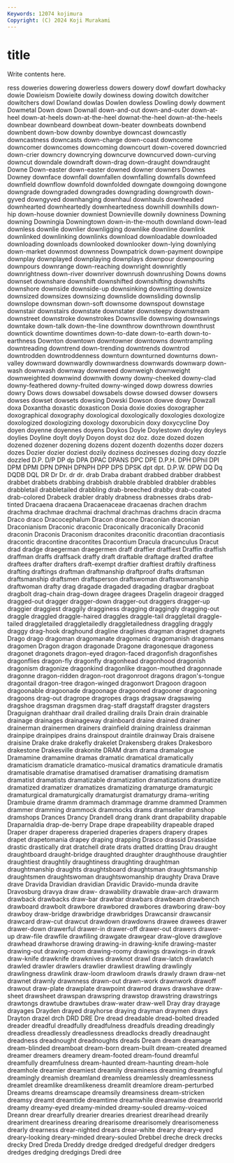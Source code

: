 ```yaml
---
Keywords: 12074 kojimura
Copyright: (C) 2024 Koji Murakami
---
```


# title

Write contents here.



ress doweries dowering dowerless dowers dowery dowf dowfart dowhacky dowie
Dowieism Dowieite dowily dowiness dowing dowitch dowitcher dowitchers dowl Dowland
dowlas Dowlen dowless Dowling dowly dowment Dowmetal Down down Downall
down-and-out down-and-outer down-at-heel down-at-heels down-at-the-heel downat-the-heel down-at-the-heels downbear downbeard downbeat
down-beater downbeats downbend downbent down-bow downby downbye downcast downcastly downcastness
downcasts down-charge down-coast downcome downcomer downcomes downcoming downcourt down-covered downcried
down-crier downcry downcrying downcurve downcurved down-curving downcut downdale downdraft down-drag
down-draught downdraught Downe Down-easter down-easter downed downer downers Downes Downey
downface downfall downfallen downfalling downfalls downfeed downfield downflow downfold downfolded
downgate downgoing downgone downgrade downgraded downgrades downgrading downgrowth down-gyved downgyved
downhanging downhaul downhauls downheaded downhearted downheartedly downheartedness downhill downhills down-hip
down-house downier downiest Downieville downily downiness Downing downing Downingia Downingtown
down-in-the-mouth downland down-lead downless downlie downlier downligging downlike downline downlink
downlinked downlinking downlinks download downloadable downloaded downloading downloads downlooked downlooker
down-lying downlying down-market downmost downness Downpatrick down-payment downpipe downplay downplayed
downplaying downplays downpour downpouring downpours downrange down-reaching downright downrightly downrightness
down-river downriver downrush downrushing Downs downs downset downshare downshift downshifted
downshifting downshifts downshore downside downside-up downsinking downsitting downsize downsized downsizes
downsizing downslide downsliding downslip downslope downsman down-soft downsome downspout downstage
downstair downstairs downstate downstater downsteepy downstream downstreet downstroke downstrokes Downsville
downswing downswings downtake down-talk down-the-line downthrow downthrown downthrust downtick downtime
downtimes down-to-date down-to-earth down-to-earthness Downton downtown downtowner downtowns downtrampling downtreading
downtrend down-trending downtrends downtrod downtrodden downtroddenness downturn downturned downturns down-valley
downward downwardly downwardness downwards downwarp down-wash downwash downway downweed downweigh
downweight downweighted downwind downwith downy downy-cheeked downy-clad downy-feathered downy-fruited downy-winged
dowp dowress dowries dowry Dows dows dowsabel dowsabels dowse dowsed
dowser dowsers dowses dowset dowsets dowsing Dowski Dowson dowve dowy
Dowzall doxa Doxantha doxastic doxasticon Doxia doxie doxies doxographer doxographical
doxography doxological doxologically doxologies doxologize doxologized doxologizing doxology doxorubicin doxy
doxycycline Doy doyen doyenne doyennes doyens Doykos Doyle Doylestown doyley
doyleys doylies Doyline doylt doyly Doyon doyst doz doz. doze
dozed dozen dozened dozener dozening dozens dozent dozenth dozenths dozer
dozers dozes Dozier dozier doziest dozily doziness dozinesses dozing dozy
dozzle dozzled D.P. D/P DP dp DPA DPAC DPANS DPC
DPE D.P.H. DPH DPhil DPI DPM DPMI DPN DPNH DPNPH
DPP DPS DPSK dpt dpt. D.P.W. DPW DQ Dq DQDB
DQL DR Dr Dr. dr dr. drab Draba drabant drabbed
drabber drabbest drabbet drabbets drabbing drabbish drabble drabbled drabbler drabbles
drabbletail drabbletailed drabbling drab-breeched drabby drab-coated drab-colored Drabeck drabler drably
drabness drabnesses drabs drab-tinted Dracaena dracaena Dracaenaceae dracaenas drachen drachm
drachma drachmae drachmai drachmal drachmas drachms dracin dracma Draco draco
Dracocephalum Dracon dracone Draconian draconian Draconianism Draconic draconic Draconically draconically
Draconid draconin Draconis Draconism draconites draconitic dracontian dracontiasis dracontic dracontine
dracontites Dracontium Dracula dracunculus Dracut drad dradge draegerman draegermen draff
draffier draffiest Draffin draffish draffman draffs draffsack draffy draft draftable
draftage drafted draftee draftees drafter drafters draft-exempt draftier draftiest draftily
draftiness drafting draftings draftman draftmanship draftproof drafts draftsman draftsmanship draftsmen
draftsperson draftswoman draftswomanship draftwoman drafty drag dragade dragaded dragading dragbar
dragboat dragbolt drag-chain drag-down dragee dragees Dragelin drageoir dragged dragged-out
dragger dragger-down dragger-out draggers dragger-up draggier draggiest draggily dragginess dragging
draggingly dragging-out draggle draggled draggle-haired draggles draggle-tail draggletail draggle-tailed draggletailed
draggletailedly draggletailedness draggling draggly draggy drag-hook draghound dragline draglines dragman
dragnet dragnets Drago drago dragoman dragomanate dragomanic dragomanish dragomans dragomen
Dragon dragon dragonade Dragone dragonesque dragoness dragonet dragonets dragon-eyed dragon-faced
dragonfish dragonfishes dragonflies dragon-fly dragonfly dragonhead dragonhood dragonish dragonism dragonize
dragonkind dragonlike dragon-mouthed dragonnade dragonne dragon-ridden dragon-root dragonroot dragons dragon's-tongue
dragontail dragon-tree dragon-winged dragonwort Dragoon dragoon dragoonable dragoonade dragoonage dragooned
dragooner dragooning dragoons drag-out dragrope dragropes drags dragsaw dragsawing dragshoe
dragsman dragsmen drag-staff dragstaff dragster dragsters Draguignan drahthaar drail drailed
drailing drails Drain drain drainable drainage drainages drainageway drainboard draine
drained drainer drainerman drainermen drainers drainfield draining drainless drainman drainpipe
drainpipes drains drainspout draintile drainway Drais draisene draisine Drake drake
drakefly drakelet Drakensberg drakes Drakesboro drakestone Drakesville drakonite DRAM dram
drama dramalogue Dramamine dramamine dramas dramatic dramatical dramatically dramaticism dramaticle
dramatico-musical dramatics dramaticule dramatis dramatisable dramatise dramatised dramatiser dramatising dramatism
dramatist dramatists dramatizable dramatization dramatizations dramatize dramatized dramatizer dramatizes dramatizing
dramaturge dramaturgic dramaturgical dramaturgically dramaturgist dramaturgy drama-writing Drambuie drame dramm
drammach drammage dramme drammed Drammen drammer dramming drammock drammocks drams
dramseller dramshop dramshops Drances Drancy Drandell drang drank drant drapability
drapable Draparnaldia drap-de-berry Drape drape drapeability drapeable draped Draper draper
draperess draperied draperies drapers drapery drapes drapet drapetomania drapey draping
drapping Drasco drassid Drassidae drastic drastically drat dratchell drate drats
dratted dratting Drau draught draughtboard draught-bridge draughted draughter draughthouse draughtier
draughtiest draughtily draughtiness draughting draughtman draughtmanship draughts draughtsboard draughtsman draughtsmanship
draughtsmen draughtswoman draughtswomanship draughty Drava Drave drave Dravida Dravidian dravidian
Dravidic Dravido-munda dravite Dravosburg dravya draw draw- drawability drawable draw-arch
drawarm drawback drawbacks draw-bar drawbar drawbars drawbeam drawbench drawboard drawbolt
drawbore drawbored drawbores drawboring draw-boy drawboy draw-bridge drawbridge drawbridges Drawcansir
drawcansir drawcard draw-cut drawcut drawdown drawdowns drawee drawees drawer drawer-down
drawerful drawer-in drawer-off drawer-out drawers drawer-up draw-file drawfile drawfiling drawgate
drawgear draw-glove drawglove drawhead drawhorse drawing drawing-in drawing-knife drawing-master drawing-out
drawing-room drawing-roomy drawings drawings-in drawk draw-knife drawknife drawknives drawknot drawl
draw-latch drawlatch drawled drawler drawlers drawlier drawliest drawling drawlingly drawlingness
drawlink draw-loom drawloom drawls drawly drawn draw-net drawnet drawnly drawnness
drawn-out drawn-work drawnwork drawoff drawout draw-plate drawplate drawpoint drawrod draws
drawshave draw-sheet drawsheet drawspan drawspring drawstop drawstring drawstrings drawtongs drawtube
drawtubes draw-water draw-well Dray dray drayage drayages Drayden drayed drayhorse
draying drayman draymen drays Drayton drazel drch DRD DRE Dre
dread dreadable dread-bolted dreaded dreader dreadful dreadfully dreadfulness dreadfuls dreading
dreadingly dreadless dreadlessly dreadlessness dreadlocks dreadly dreadnaught dreadness dreadnought dreadnoughts
dreads Dream dream dreamage dream-blinded dreamboat dream-born dream-built dream-created dreamed
dreamer dreamers dreamery dream-footed dream-found dreamful dreamfully dreamfulness dream-haunted dream-haunting
dream-hole dreamhole dreamier dreamiest dreamily dreaminess dreaming dreamingful dreamingly dreamish
dreamland dreamless dreamlessly dreamlessness dreamlet dreamlike dreamlikeness dreamlit dreamlore dream-perturbed
Dreams dreams dreamscape dreamsily dreamsiness dream-stricken dreamsy dreamt dreamtide dreamtime
dreamwhile dreamwise dreamworld dreamy dreamy-eyed dreamy-minded dreamy-souled dreamy-voiced Dreann drear
drearfully drearier drearies dreariest drearihead drearily dreariment dreariness drearing drearisome
drearisomely drearisomeness drearly drearness drear-nighted drears drear-white dreary dreary-eyed dreary-looking
dreary-minded dreary-souled Drebbel dreche dreck drecks drecky Dred Dreda Dreddy
dredge dredged dredgeful dredger dredgers dredges dredging dredgings Dredi dree
